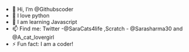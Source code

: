 - 👋 Hi, I’m @Githubscoder
- 👀 I love python
- 🌱 I am learning Javascript 
- 📫 Find me: Twitter -@SaraCats4life ,Scratch - @Sarasharma30 and @A_cat_lovergirl
- ⚡ Fun fact: I am a coder!

